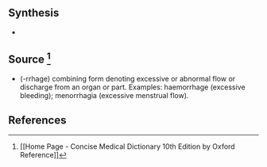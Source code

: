 ## Synthesis
- 
## Source [^1]
- (-rrhage) combining form denoting excessive or abnormal flow or discharge from an organ or part. Examples: haemorrhage (excessive bleeding); menorrhagia (excessive menstrual flow).
## References

[^1]: [[Home Page - Concise Medical Dictionary 10th Edition by Oxford Reference]]